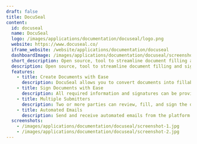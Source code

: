 ```yaml
---
draft: false
title: DocuSeal
content:
  id: docuseal
  name: DocuSeal
  logo: /images/applications/documentation/docuseal/logo.png
  website: https://www.docuseal.co/
  iframe_website: /website/applications/documentation/docuseal
  dashboardImage: /images/applications/documentation/docuseal/screenshot-1.jpg
  short_description: Open source, tool to streamline document filling and signing. Create custom PDF forms to complete and sign with an easy-to-use online tool.
  description: Open source, tool to streamline document filling and signing. Create custom PDF forms to complete and sign with an easy-to-use online tool.
  features:
    - title: Create Documents with Ease
      description: DocuSeal allows you to convert documents into fillable PDF forms. Fields can be easily added to the document using the user-friendly form builder. With 10 available field types, you can efficiently collect all the required information from the documents.
    - title: Sign Documents with Ease
      description: All required information and signatures can be provided by users using a step-by-step form. Users are less likely to make mistakes when the information is requested in smaller portions throughout the form. The form is optimized for devices of any screen size.
    - title: Multiple Submitters
      description: Two or more parties can review, fill, and sign the documents. Each of them will receive their own copy of filled and signed files.
    - title: Automated Emails
      description: Send and receive automated emails from the platform with an invitation to sign the documents or with a copy of signed documents.
  screenshots:
    - /images/applications/documentation/docuseal/screenshot-1.jpg
    - /images/applications/documentation/docuseal/screenshot-2.jpg
---
```

